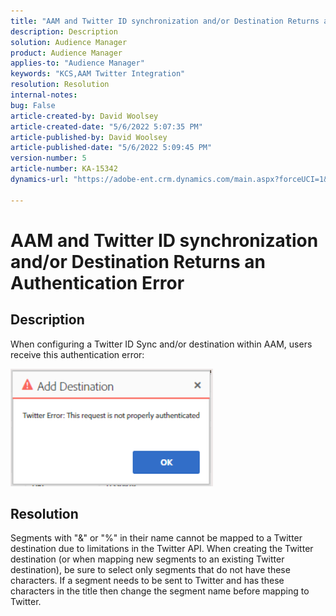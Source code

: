 ```yaml
---
title: "AAM and Twitter ID synchronization and/or Destination Returns an Authentication Error"
description: Description
solution: Audience Manager
product: Audience Manager
applies-to: "Audience Manager"
keywords: "KCS,AAM Twitter Integration"
resolution: Resolution
internal-notes: 
bug: False
article-created-by: David Woolsey
article-created-date: "5/6/2022 5:07:35 PM"
article-published-by: David Woolsey
article-published-date: "5/6/2022 5:09:45 PM"
version-number: 5
article-number: KA-15342
dynamics-url: "https://adobe-ent.crm.dynamics.com/main.aspx?forceUCI=1&pagetype=entityrecord&etn=knowledgearticle&id=c39db0ff-5ecd-ec11-a7b5-6045bd00dca1"

---
```

# AAM and Twitter ID synchronization and/or Destination Returns an Authentication Error

## Description


When configuring a Twitter ID Sync and/or destination within AAM, users receive this authentication error:

![](assets/___c49db0ff-5ecd-ec11-a7b5-6045bd00dca1___.png)


## Resolution


Segments with "&" or "%" in their name cannot be mapped to a Twitter destination due to limitations in the Twitter API. When creating the Twitter destination (or when mapping new segments to an existing Twitter destination), be sure to select only segments that do not have these characters. If a segment needs to be sent to Twitter and has these characters in the title then change the segment name before mapping to Twitter.
